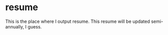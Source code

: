 # resume
This is the place where I output resume.
This resume will be updated semi-annually, I guess.
